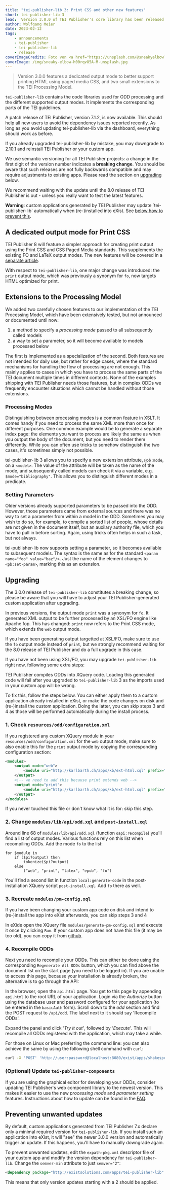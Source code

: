```yaml
---
title: "tei-publisher-lib 3: Print CSS and other new features"
short: tei-publisher-lib 3
lead:  Version 3.0.0 of TEI Publisher's core library has been released
author: Wolfgang Meier
date: 2023-02-12
tags:
    - announcements
    - tei-publisher
    - tei-publisher-lib
    - release
coverImageCredits: Foto von <a href="https://unsplash.com/@sneakyelbow?utm_source=unsplash&utm_medium=referral&utm_content=creditCopyText">Sneaky Elbow</a> auf <a href="https://unsplash.com/de/s/fotos/three?utm_source=unsplash&utm_medium=referral&utm_content=creditCopyText">Unsplash</a>
coverImage: /img/sneaky-elbow-h00rqvO5A-M-unsplash.jpg
--- 
```


> Version 3.0.0 features a dedicated output mode to better support printing HTML using paged media CSS, and two small extensions to the TEI Processing Model.

`tei-publisher-lib` contains the code libraries used for ODD processing and the different supported output modes. It implements the corresponding parts of the TEI guidelines.

<div class="alert alert-success">
    <p>A patch release of TEI Publisher, version 7.1.2, is now available. This should help all new users to avoid the dependency issues reported recently. As long as you avoid updating tei-publisher-lib via the dashboard, everything should work as before.</p>
    <p>If you already upgraded tei-publisher-lib by mistake, you may downgrade to 2.10.1 and reinstall TEI Publisher or your custom app.</p>
</div>

<div class="alert alert-warning">
    <p>We use semantic versioning for all TEI Publisher projects: a change in the first digit of the version number indicates a <strong>breaking change</strong>. You should be aware that such releases are not fully backwards compatible and may require adjustments to existing apps. Please read the section on <a href="#upgrading">upgrading</a> below.</p>
    <p>We recommend waiting with the update until the 8.0 release of TEI Publisher is out - unless you really want to test the latest features.</p>
    <p><strong>Warning</strong>: custom applications generated by TEI Publisher may update `tei-publisher-lib` automatically when (re-)installed into eXist. See <a href="#preventing-unwanted-updates">below how to prevent this</a>.</p>
</div>

## A dedicated output mode for Print CSS

TEI Publisher 8 will feature a simpler approach for creating print output using the Print CSS and CSS Paged Media standards. This supplements the existing FO and LaTeX output modes. The new features will be covered in a [separate article](../print-css). 

With respect to `tei-publisher-lib`, one major change was introduced: the `print` output mode, which was previously a synonym for `fo`, now targets HTML optimized for print.

## Extensions to the Processing Model

We added two carefully chosen features to our implementation of the TEI Processing Model, which have been extensively tested, but not announced or documented until now:

1. a method to specify a *processing mode* passed to all subsequently called models
2. a way to set a parameter, so it will become available to models processed below

The first is implemented as a specialization of the second. Both features are not intended for daily use, but rather for edge cases, where the standard mechanisms for handling the flow of processing are not enough. This mainly applies to cases in which you have to process the same parts of the TEI document multiple times in different contexts. None of the examples shipping with TEI Publisher needs those features, but in complex ODDs we frequently encounter situations which cannot be handled without those extensions.

### Processing Modes

Distinguishing between processing modes is a common feature in XSLT. It comes handy if you need to process the same XML more than once for different purposes. One common example would be to generate a separate index page: the elements you want to process are likely the same as when you output the body of the document, but you need to render them differently. While you can often use tricks to somehow distinguish the two cases, it's sometimes simply not possible.

tei-publisher-lib 3 allows you to specify a new extension attribute, `@pb:mode`, on a `<model>`. The value of the attribute will be taken as the name of the mode, and subsequently called models can check it via a variable, e.g. `$mode="bibliography"`. This allows you to distinguish different modes in a predicate.

### Setting Parameters

Older versions already supported parameters to be passed into the ODD. However, those parameters came from external sources and there was no way to set a parameter from within a model in the ODD. Sometimes you may wish to do so, for example, to compile a sorted list of people, whose details are not given in the document itself, but an auxilary authority file, which you have to pull in before sorting. Again, using tricks often helps in such a task, but not always.

tei-publisher-lib now supports setting a parameter, so it becomes available to subsequent models. The syntax is the same as for the standard `<param name="foo" value="baz"/>`. Just the name of the element changes to `<pb:set-param>`, marking this as an extension.

## Upgrading

The 3.0.0 release of `tei-publisher-lib` constitutes a breaking change, so please be aware that you will have to adjust your TEI Publisher-generated custom application after upgrading.

In previous versions, the output mode `print` was a synonym for `fo`. It generated XML output to be further processed by an XSL/FO engine like Apache fop. This has changed: `print` now refers to the Print CSS mode, which extends the `web` output mode. 
 
If you have been generating output targetted at XSL/FO, make sure to use the `fo` output mode instead of `print`, but we strongly recommend waiting for the 8.0 release of TEI Publisher and do a full upgrade in this case.

If you have not been using XSL/FO, you may upgrade `tei-publisher-lib` right now, following some extra steps:

TEI Publisher compiles ODDs into XQuery code. Loading this generated code will fail after you upgraded to `tei-publisher-lib` 3 as the imports used in your custom app will be wrong.

To fix this, follow the steps below. You can either apply them to a custom application already installed in eXist, or make the code changes on disk and (re-)install the custom application. Doing the latter, you can skip steps 3 and 4 as those will be performed automatically during the install process. 

### 1. Check `resources/odd/configuration.xml`

If you registered any custom XQuery module in your `resources/odd/configuration.xml` for the `web` output mode, make sure to also enable this for the `print` output mode by copying the corresponding configuration section:

```xml
<modules>
    <output mode="web">
        <module uri="http://karlbarth.ch/apps/kb/ext-html.xql" prefix="ext-html" at="xmldb:exist:///db/apps/kb/modules/ext-html.xql"/>
    </output>
    <!-- we need to add this because print extends web -->
    <output mode="print">
        <module uri="http://karlbarth.ch/apps/kb/ext-html.xql" prefix="ext-html" at="xmldb:exist:///db/apps/kb/modules/ext-html.xql"/>
    </output>
</modules>
```

If you never touched this file or don't know what it is for: skip this step.

### 2. Change `modules/lib/api/odd.xql` and `post-install.xql`

Around line 68 of `modules/lib/api/odd.xql` (function `oapi:recompile`) you'll find a list of output modes. Various functions rely on this list when recompiling ODDs. Add the mode `fo` to the list:

```xquery
for $module in
    if ($pi?output) then
        tokenize($pi?output)
    else
        ("web", "print", "latex", "epub", "fo")
```

You'll find a second list in function `local:generate-code` in the post-installation XQuery script `post-install.xql`. Add `fo` there as well.

### 3. Recreate `modules/pm-config.xql`

<p class="alert alert-info">If you have been changing your custom app code on disk and intend to (re-)install the app into eXist afterwards, you can skip steps 3 and 4</p>

In eXide open the XQuery file `modules/generate-pm-config.xql` and execute it once by clicking `Run`. If your custom app does not have this file (it may be too old), you can copy it from [github](https://github.com/eeditiones/tei-publisher-app/blob/master/templates/basic/modules/generate-pm-config.xql).

### 4. Recompile ODDs

Next you need to recompile your ODDs. This can either be done using the corresponding `Regenerate All ODDs` button, which you can find above the document list on the start page (you need to be logged in). If you are unable to access this page, because your installation is already broken, the alternative is to go through the API:

In the browser, open the `api.html` page. You get to this page by appending `api.html` to the root URL of your application. Login via the *Authorize* button using the database user and password configured for your application (to be entered in the `basicAuth` form). Scroll down to the *odd* section and find the POST request to `/api/odd`. The label next to it should say 'Recompile ODDs'.

Expand the panel and click *'Try it out'*, followed by *'Execute'*. This will recompile all ODDs registered with the application, which may take a while.

For those on Linux or Mac preferring the command line: you can also achieve the same by using the following shell command with `curl`:

```sh
curl -X 'POST' 'http://user:password@localhost:8080/exist/apps/shakespeare-pm/api/odd?check=false'
```

### (Optional) Update `tei-publisher-components`

If you are using the graphical editor for developing your ODDs, consider updating TEI Publisher's web component library to the newest version. This makes it easier to use the new *processing mode* and *parameter setting* features. Instructions about how to update can be found in the [FAQ](https://faq.teipublisher.com/webcomponents/version-upgrade/).

## Preventing unwanted updates

By default, custom applications generated from TEI Publisher 7.x declare only a minimal required version for `tei-publisher-lib`. If you install such an application into eXist, it will "see" the newer 3.0.0 version and automatically trigger an update. If this happens, you'll have to manually downgrade again.

To prevent unwanted updates, edit the `expath-pkg.xml` descriptor file of your custom app and modify the version dependency for `tei-publisher-lib`. Change the `semver-min` attribute to just `semver="2"`:

```xml
<dependency package="http://existsolutions.com/apps/tei-publisher-lib" semver="2"/>
```

This means that only version updates starting with a 2 should be applied.